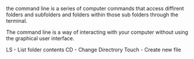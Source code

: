 the command line is a series of computer commands that access diffirent folders and subfolders and folders within those sub folders through the terminal. 

The command line is a way of interacting with your computer without using the graphical user interface.  

LS - List folder contents 
CD - Change Directrory 
Touch - Create new file 
